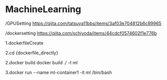 # MachineLearning
/GPUSetting
https://qiita.com/tatsuya11bbs/items/3af03e704812b6c89965

/dockersetting
https://qiita.com/schiyoda/items/44cdcf0574602f1e776b

1.dockerfileCreate

2.cd {dockerfile_directly}

2.docker build
docker build ./ -t ml

3.docker run --name ml-container1 -it ml /bin/bash
